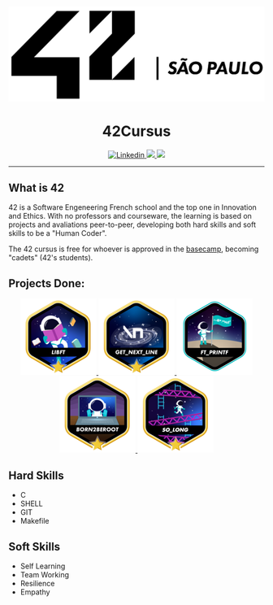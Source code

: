 <div align="center">
	<a href="https://www.42sp.org.br/">
		<img src="./img/42-saopaulo.png">
	</a>
</div>

<h1 align="center"> 42Cursus </h1>

<p align="center">
	<a href="https://www.linkedin.com/in/lucasdatiliocarderelli/">
    	<img alt="Linkedin" src="https://img.shields.io/badge/Lucas Datilio Carderelli-blue?style=flat&logo=Linkedin&logoColor=white" />
  	</a>
	<a href="https://github.com/LucasDatilioCarderelli" alt="login intra">
    	<img src="https://img.shields.io/badge/-ldatilio-gray?style=flat&logo=42&logoColor=white" />
	</a>
    <img src="https://img.shields.io/github/last-commit/LucasDatilioCarderelli/42cursus?color=blue">

</p>

---

## What is 42

42 is a Software Engeneering French school and the top one in Innovation and Ethics. With no professors and courseware, the learning is based on projects and avaliations peer-to-peer, developing both hard skills and soft skills to be a "Human Coder".

The 42 cursus is free for whoever is approved in the [basecamp](https://github.com/LucasDatilioCarderelli/42Basecamp), becoming "cadets" (42's students).

## Projects Done:

<div align="center">
	<a alt="libft" href="https://github.com/LucasDatilioCarderelli/00-Libft">
		<img src="./img/libft.png">
	</a>
	<a alt="get next line" href="https://github.com/LucasDatilioCarderelli/01-Get_next_line">
		<img src="./img/gnl.png">
	</a>
	<a alt="get next line" href="https://github.com/LucasDatilioCarderelli/01-Printf">
		<img src="./img/printf.png">
	</a>
	<a alt="get next line" href="https://github.com/LucasDatilioCarderelli/01-Born2beRoot">
		<img src="./img/born2beroot.png">
	</a>
	<a alt="get next line" href="https://github.com/LucasDatilioCarderelli/01-So_long">
		<img src="./img/so_long.png">
	</a>
</div>

## Hard Skills

* C
* SHELL
* GIT
* Makefile

## Soft Skills

* Self Learning
* Team Working
* Resilience
* Empathy
